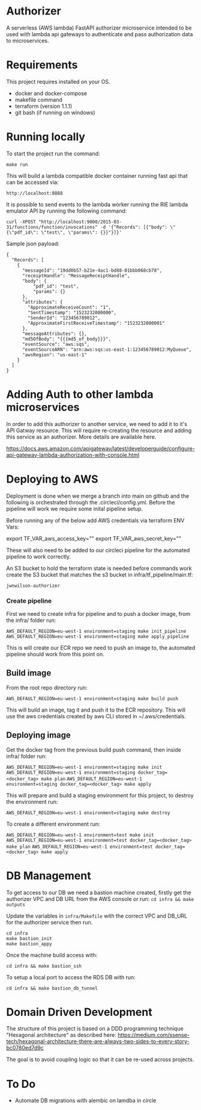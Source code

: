 # Authorizer

A serverless (AWS lambda) FastAPI authorizer microservice intended to be used with lambda api gateways to authenticate and pass authorization data to microservices.

# Requirements

This project requires installed on your OS.

- docker and docker-compose
- makefile command
- terraform (version 1.1.1)
- git bash (if running on windows)

# Running locally

To start the project run the command:

`make run`

This will build a lambda compatible docker container running fast api that can be accessed via:

`http://localhost:8888`

It is possible to send events to the lambda worker running the RIE lambda emulator API by running the following command:

`curl -XPOST "http://localhost:9000/2015-03-31/functions/function/invocations" -d '{"Records": [{"body": \"{\"pdf_id\": \"test\", \"params\": {}}"}]}'`

Sample json payload:

```
{
  "Records": [
    {
      "messageId": "19dd0b57-b21e-4ac1-bd88-01bbb068cb78",
      "receiptHandle": "MessageReceiptHandle",
      "body": {
          "pdf_id": "test",
          "params": {}
      },
      "attributes": {
        "ApproximateReceiveCount": "1",
        "SentTimestamp": "1523232000000",
        "SenderId": "123456789012",
        "ApproximateFirstReceiveTimestamp": "1523232000001"
      },
      "messageAttributes": {},
      "md5OfBody": "{{{md5_of_body}}}",
      "eventSource": "aws:sqs",
      "eventSourceARN": "arn:aws:sqs:us-east-1:123456789012:MyQueue",
      "awsRegion": "us-east-1"
    }
  ]
}
```


# Adding Auth to other lambda microservices

In order to add this authorizer to another service, we need to add it to it's API Gatway resource. This will require re-creating the resource and adding this service as an authorizer. More details are available here.

https://docs.aws.amazon.com/apigateway/latest/developerguide/configure-api-gateway-lambda-authorization-with-console.html

# Deploying to AWS

Deployment is done when we merge a branch into main on github and the following is orchestrated through the .circleci/config.yml. Before the pipeline will work we require some inital pipeline setup.

Before running any of the below add AWS credentials via terraform ENV Vars:

export TF_VAR_aws_access_key=""
export TF_VAR_aws_secret_key=""

These will also need to be added to our circleci pipeline for the automated pipeline to work correctly.

An S3 bucket to hold the terraform state is needed before commands work create the S3 bucket that matches the s3 bucket in infra/tf_pipeline/main.tf:

`jwnwilson-authorizer`

### Create pipeline

First we need to create infra for pipeline and to push a docker image, from the infra/ folder run: 

`AWS_DEFAULT_REGION=eu-west-1 environment=staging make init_pipeline`
`AWS_DEFAULT_REGION=eu-west-1 environment=staging make apply_pipeline`

This is will create our ECR repo we need to push an image to, the automated pipeline should work from this point on.

## Build image

From the root repo directory run:

`AWS_DEFAULT_REGION=eu-west-1 environment=staging make build push`

This will build an image, tag it and push it to the ECR repository. This will use the aws credentials created by aws CLI stored in ~/.aws/credentials. 

## Deploying image

Get the docker tag from the previous build push command, then inside infra/ folder run:

`AWS_DEFAULT_REGION=eu-west-1 environment=staging make init`
`AWS_DEFAULT_REGION=eu-west-1 environment=staging docker_tag=<docker_tag> make plan`
`AWS_DEFAULT_REGION=eu-west-1 environment=staging docker_tag=<docker_tag> make apply`

This will prepare and build a staging environment for this project, to destroy the environment run:

`AWS_DEFAULT_REGION=eu-west-1 environment=staging make destroy`

To create a different environment run:

`AWS_DEFAULT_REGION=eu-west-1 environment=test make init`
`AWS_DEFAULT_REGION=eu-west-1 environment=test docker_tag=<docker_tag> make plan`
`AWS_DEFAULT_REGION=eu-west-1 environment=test docker_tag=<docker_tag> make apply`

# DB Management

To get access to our DB we need a bastion machine created, firstly get the authorizer VPC and DB URL from the AWS console or run:
`cd infra && make outputs`

Update the variables in `infra/Makefile` with the correct VPC and DB_URL for the authorizer service then run. 

```
cd infra
make bastion_init
make bastion_appy
```

Once the machine build access with:

`cd infra && make bastion_ssh`

To setup a local port to access the RDS DB with run:

`cd infra && make bastion_db_tunnel` 

# Domain Driven Development

The structure of this project is based on a DDD programming technique "Hexagonal architecture" as described here:
https://medium.com/ssense-tech/hexagonal-architecture-there-are-always-two-sides-to-every-story-bc0780ed7d9c

The goal is to avoid coupling logic so that it can be re-used across projects.

# To Do

- Automate DB migrations with alembic on lamdba in circle
